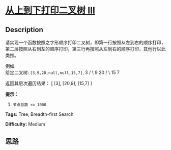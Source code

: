 # [从上到下打印二叉树 III][title]

## Description

请实现一个函数按照之字形顺序打印二叉树，即第一行按照从左到右的顺序打印，第二层按照从右到左的顺序打印，第三行再按照从左到右的顺序打印，其他行以此类推。



例如:  
给定二叉树: `[3,9,20,null,null,15,7]`,
                3       / \      9  20        /  \       15   7    

返回其层次遍历结果：
            [      [3],      [20,9],      [15,7]    ]    



**提示：**

  1. `节点总数 <= 1000`


**Tags:** Tree, Breadth-first Search

**Difficulty:** Medium

## 思路

[title]: https://leetcode-cn.com/problems/cong-shang-dao-xia-da-yin-er-cha-shu-iii-lcof
